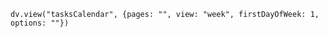```dataviewjs
dv.view("tasksCalendar", {pages: "", view: "week", firstDayOfWeek: 1, options: ""})
```
